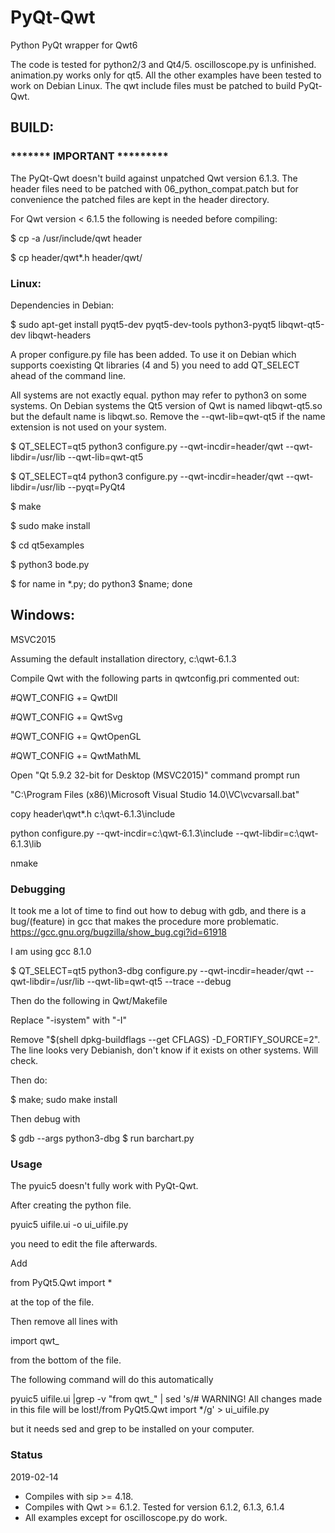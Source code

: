# PyQt-Qwt
Python PyQt wrapper for Qwt6

The code is tested for python2/3 and Qt4/5.
oscilloscope.py is unfinished.
animation.py works only for qt5.
All the other examples have been tested to work on 
Debian Linux.
The qwt include files must be patched to build PyQt-Qwt.



## BUILD:

### ******* IMPORTANT *********

The PyQt-Qwt doesn't build against unpatched Qwt version 6.1.3.
The header files need to be patched with 06_python_compat.patch
but for convenience the patched files are kept in the header
directory.

For Qwt version < 6.1.5 the following is needed before compiling:

$ cp -a /usr/include/qwt header

$ cp header/qwt*.h header/qwt/

### Linux:

Dependencies in Debian:

$ sudo apt-get install pyqt5-dev pyqt5-dev-tools python3-pyqt5 libqwt-qt5-dev libqwt-headers

A proper configure.py file has been added. To use it on Debian
which supports coexisting Qt libraries (4 and 5) you need to 
add QT_SELECT ahead of the command line.

All systems are not exactly equal. python may refer to python3 on some systems.
On Debian systems the Qt5 version of Qwt is named libqwt-qt5.so but the default name is
libqwt.so. Remove the  --qwt-lib=qwt-qt5 if the name extension is not used on your system.


$ QT_SELECT=qt5 python3 configure.py --qwt-incdir=header/qwt --qwt-libdir=/usr/lib --qwt-lib=qwt-qt5

$ QT_SELECT=qt4 python3 configure.py --qwt-incdir=header/qwt --qwt-libdir=/usr/lib --pyqt=PyQt4

$ make

$ sudo make install

$ cd qt5examples

$ python3 bode.py

$ for name in *.py; do python3 $name; done

## Windows:

MSVC2015

Assuming the default installation directory, c:\qwt-6.1.3

Compile Qwt with the following parts in qwtconfig.pri commented out:

#QWT_CONFIG += QwtDll

#QWT_CONFIG += QwtSvg

#QWT_CONFIG += QwtOpenGL

#QWT_CONFIG += QwtMathML


Open "Qt 5.9.2 32-bit for Desktop (MSVC2015)" command prompt
run

"C:\Program Files (x86)\Microsoft Visual Studio 14.0\VC\vcvarsall.bat"

copy header\qwt*.h c:\qwt-6.1.3\include

python configure.py --qwt-incdir=c:\qwt-6.1.3\include --qwt-libdir=c:\qwt-6.1.3\lib

nmake

### Debugging

It took me a lot of time to find out how to debug with gdb, and there is
a bug/(feature) in gcc that makes the procedure more problematic.
https://gcc.gnu.org/bugzilla/show_bug.cgi?id=61918

I am using gcc 8.1.0

$ QT_SELECT=qt5 python3-dbg configure.py --qwt-incdir=header/qwt --qwt-libdir=/usr/lib --qwt-lib=qwt-qt5 --trace --debug

Then do the following in Qwt/Makefile

Replace "-isystem" with "-I"

Remove "$(shell dpkg-buildflags --get CFLAGS) -D_FORTIFY_SOURCE=2". The line looks very Debianish, don't know if it exists on other systems. Will check.

Then do:

$ make; sudo make install

Then debug with

$ gdb --args python3-dbg
$ run barchart.py

### Usage

The pyuic5 doesn't fully work with PyQt-Qwt.

After creating the python file.

pyuic5 uifile.ui -o ui_uifile.py

you need to edit the file afterwards.

Add 

from PyQt5.Qwt import *

at the top of the file.

Then remove all lines with

import qwt_

from the bottom of the file.

The following command will do this automatically

pyuic5 uifile.ui |grep -v "from qwt_" | sed 's/# WARNING! All changes made in this file will be lost!/from PyQt5.Qwt import */g' > ui_uifile.py

but it needs sed and grep to be installed on your computer.

### Status

2019-02-14
  * Compiles with sip >= 4.18.
  * Compiles with Qwt >= 6.1.2. Tested for version 6.1.2, 6.1.3, 6.1.4
  * All examples except for oscilloscope.py do work.



